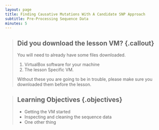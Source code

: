 ```yaml
---
layout: page
title: Finding Causative Mutations With A Candidate SNP Approach
subtitle: Pre-Processing Sequence Data
minutes: 5
---
```


> ## Did you download the lesson VM? {.callout}
> You will need to already have some files downloaded. 
>
> 1. VirtualBox software for your machine
> 2. The lesson Specific VM.
>
> Without these you are going to be in trouble, please make sure you downloaded them before the lesson.
>


> ## Learning Objectives {.objectives}
> * Getting the VM started
> * Inspecting and cleaning the sequence data
> * One other thing
